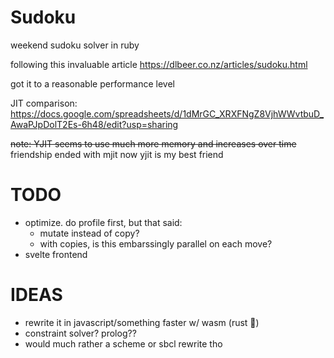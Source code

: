 # Sudoku
weekend sudoku solver in ruby

following this invaluable article https://dlbeer.co.nz/articles/sudoku.html

got it to a reasonable performance level

JIT comparison: https://docs.google.com/spreadsheets/d/1dMrGC_XRXFNgZ8VjhWWvtbuD_AwaPJpDolT2Es-6h48/edit?usp=sharing

~~note: YJIT seems to use much more memory and increases over time~~
friendship ended with mjit
now yjit is my best friend

# TODO
* optimize. do profile first, but that said:
  - mutate instead of copy?
  - with copies, is this embarssingly parallel on each move?
* svelte frontend

# IDEAS
* rewrite it in javascript/something faster w/ wasm (rust :eyes:)
* constraint solver? prolog??
* would much rather a scheme or sbcl rewrite tho
